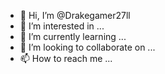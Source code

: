 - 👋 Hi, I’m @Drakegamer27ll
- 👀 I’m interested in ...
- 🌱 I’m currently learning ...
- 💞️ I’m looking to collaborate on ...
- 📫 How to reach me ...

<!---
Drakegamer27ll/Drakegamer27ll is a ✨ special ✨ repository because its `README.md` (this file) appears on your GitHub profile.
You can click the Preview link to take a look at your changes.
--->
